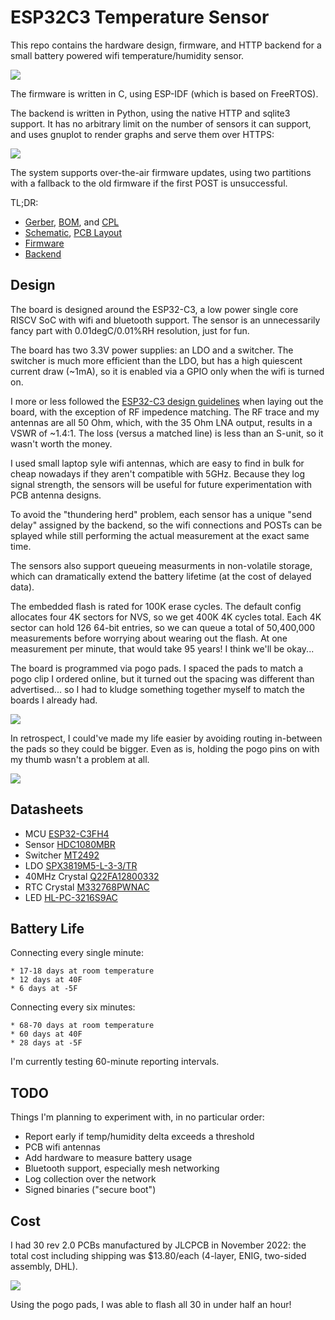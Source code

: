 
ESP32C3 Temperature Sensor
==========================

This repo contains the hardware design, firmware, and HTTP backend for a small
battery powered wifi temperature/humidity sensor.

![](img/front.jpg)

The firmware is written in C, using ESP-IDF (which is based on FreeRTOS).

The backend is written in Python, using the native HTTP and sqlite3 support. It
has no arbitrary limit on the number of sensors it can support, and uses gnuplot
to render graphs and serve them over HTTPS:

![](img/graph.png)

The system supports over-the-air firmware updates, using two partitions with a
fallback to the old firmware if the first POST is unsuccessful.

TL;DR:

* [Gerber](prod/v020-GERBER.zip), [BOM](prod/v020-BOM.csv), and [CPL](prod/v020-CPL.csv)
* [Schematic](schematic.pdf), [PCB Layout](layout.pdf)
* [Firmware](main/main.c)
* [Backend](backend/daemon.py)

Design
------

The board is designed around the ESP32-C3, a low power single core RISCV SoC
with wifi and bluetooth support. The sensor is an unnecessarily fancy part with
0.01degC/0.01%RH resolution, just for fun.

The board has two 3.3V power supplies: an LDO and a switcher. The switcher is
much more efficient than the LDO, but has a high quiescent current draw (~1mA),
so it is enabled via a GPIO only when the wifi is turned on.

I more or less followed the [ESP32-C3 design guidelines](https://www.espressif.com/sites/default/files/documentation/esp32-c3_hardware_design_guidelines_en.pdf)
when laying out the board, with the exception of RF impedence matching. The RF
trace and my antennas are all 50 Ohm, which, with the 35 Ohm LNA output, results
in a VSWR of ~1.4:1. The loss (versus a matched line) is less than an S-unit, so
it wasn't worth the money.

I used small laptop syle wifi antennas, which are easy to find in bulk for cheap
nowadays if they aren't compatible with 5GHz. Because they log signal strength,
the sensors will be useful for future experimentation with PCB antenna designs.

To avoid the "thundering herd" problem, each sensor has a unique "send delay"
assigned by the backend, so the wifi connections and POSTs can be splayed while
still performing the actual measurement at the exact same time.

The sensors also support queueing measurments in non-volatile storage, which can
dramatically extend the battery lifetime (at the cost of delayed data).

The embedded flash is rated for 100K erase cycles. The default config allocates
four 4K sectors for NVS, so we get 400K 4K cycles total. Each 4K sector can hold
126 64-bit entries, so we can queue a total of 50,400,000 measurements before
worrying about wearing out the flash. At one measurement per minute, that would
take 95 years! I think we'll be okay...

The board is programmed via pogo pads. I spaced the pads to match a pogo clip I
ordered online, but it turned out the spacing was different than advertised...
so I had to kludge something together myself to match the boards I already had.

![](img/pogo.jpg)

In retrospect, I could've made my life easier by avoiding routing in-between the
pads so they could be bigger. Even as is, holding the pogo pins on with my
thumb wasn't a problem at all.

![](img/prog.jpg)

Datasheets
----------

* MCU [ESP32-C3FH4](https://www.espressif.com/sites/default/files/documentation/esp32-c3_datasheet_en.pdf)
* Sensor [HDC1080MBR](https://www.ti.com/lit/ds/symlink/hdc1080.pdf)
* Switcher [MT2492](https://datasheet.lcsc.com/lcsc/1810262207_XI-AN-Aerosemi-Tech-MT2492_C89358.pdf)
* LDO [SPX3819M5-L-3-3/TR](https://datasheet.lcsc.com/lcsc/1810181735_MaxLinear-SPX3819M5-L-3-3-TR_C9055.pdf)
* 40MHz Crystal [Q22FA12800332](https://datasheet.lcsc.com/lcsc/1810171117_Seiko-Epson-Q22FA12800332_C255899.pdf)
* RTC Crystal [M332768PWNAC](https://datasheet.lcsc.com/lcsc/2202131930_JYJE-M332768PWNAC_C2838414.pdf)
* LED [HL-PC-3216S9AC](https://datasheet.lcsc.com/lcsc/2009091206_HONGLITRONIC-Hongli-Zhihui--HONGLITRONIC--HL-PC-3216S9AC_C499470.pdf)

Battery Life
------------

Connecting every single minute:

	* 17-18 days at room temperature
	* 12 days at 40F
	* 6 days at -5F

Connecting every six minutes:

	* 68-70 days at room temperature
	* 60 days at 40F
	* 28 days at -5F

I'm currently testing 60-minute reporting intervals.

TODO
----

Things I'm planning to experiment with, in no particular order:

* Report early if temp/humidity delta exceeds a threshold
* PCB wifi antennas
* Add hardware to measure battery usage
* Bluetooth support, especially mesh networking
* Log collection over the network
* Signed binaries ("secure boot")

Cost
----

I had 30 rev 2.0 PCBs manufactured by JLCPCB in November 2022: the total cost
including shipping was $13.80/each (4-layer, ENIG, two-sided assembly, DHL).

![](img/lot.jpg)

Using the pogo pads, I was able to flash all 30 in under half an hour!
